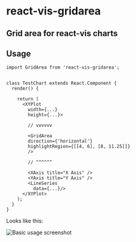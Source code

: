 # react-vis-gridarea

## Grid area for react-vis charts

Usage
-----
```
import GridArea from 'react-vis-gridarea';


class TestChart extends React.Component {
  render() {
    
    return (
      <XYPlot
        width={...}
        height={...}>

        // vvvvvv

        <GridArea 
        direction={'horizontal'} 
        highlightRegion={[[4, 6], [8, 11.25]]}
        />

        // ^^^^^^

        <XAxis title="X Axis" />
        <YAxis title="Y Axis" />
        <LineSeries
          data={...}/>
      </XYPlot>
    );
  }
}
```

Looks like this:

![Basic usage screenshot](https://i.imgur.com/WyrcEMm.png)
